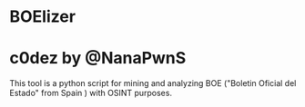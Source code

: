 # BOElizer 
# c0dez by @NanaPwnS
This tool is a python script for mining and analyzing BOE ("Boletin Oficial del Estado" from Spain ) with OSINT purposes.
